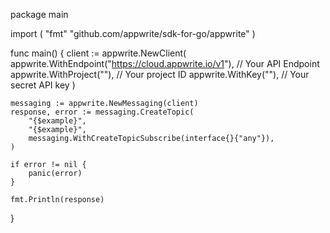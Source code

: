package main

import (
    "fmt"
	"github.com/appwrite/sdk-for-go/appwrite"
)

func main() {
	client := appwrite.NewClient(
        appwrite.WithEndpoint("https://cloud.appwrite.io/v1"), // Your API Endpoint
        appwrite.WithProject(""), // Your project ID
        appwrite.WithKey(""), // Your secret API key
    )

    messaging := appwrite.NewMessaging(client)
    response, error := messaging.CreateTopic(
        "{$example}",
        "{$example}",
        messaging.WithCreateTopicSubscribe(interface{}{"any"}),
    )

    if error != nil {
        panic(error)
    }

    fmt.Println(response)
}
